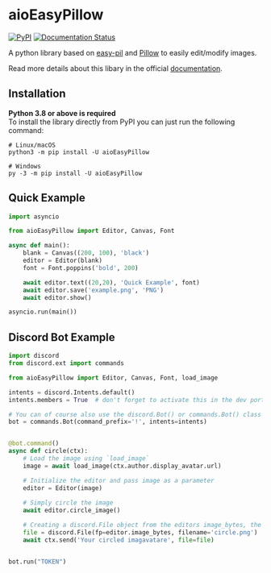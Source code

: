 # aioEasyPillow


[![PyPI](https://img.shields.io/pypi/v/aioEasyPillow?style=flat-square)](https://pypi.org/project/aioEasyPillow/)
[![Documentation Status](https://readthedocs.org/projects/aioeasypillow/badge/?version=latest&style=flat-square)](https://aioeasypillow.readthedocs.io/en/latest/)

[Pillow]: https://github.com/python-pillow/Pillow
[easy-pil]: https://github.com/shahriyardx/easy-pil
[documentation]: https://aioeasypillow.readthedocs.io/en/latest/

A python library based on [easy-pil] and [Pillow] to easily edit/modify images.

Read more details about this libary in the official [documentation].


## Installation

**Python 3.8 or above is required**\
To install the library directly from PyPI you can just run the following command:
```shell
# Linux/macOS
python3 -m pip install -U aioEasyPillow

# Windows
py -3 -m pip install -U aioEasyPillow
```


## Quick Example

```python
import asyncio

from aioEasyPillow import Editor, Canvas, Font

async def main():
    blank = Canvas((200, 100), 'black')
    editor = Editor(blank)
    font = Font.poppins('bold', 200)

    await editor.text((20,20), 'Quick Example', font)
    await editor.save('example.png', 'PNG')
    await editor.show()

asyncio.run(main())
```

## Discord Bot Example

```python
import discord
from discord.ext import commands

from aioEasyPillow import Editor, Canvas, Font, load_image

intents = discord.Intents.default()
intents.members = True  # don't forget to activate this in the dev portal

# You can of course also use the discord.Bot() or commands.Bot() class
bot = commands.Bot(command_prefix='!', intents=intents)


@bot.command()
async def circle(ctx):
    # Load the image using `load_image`
    image = await load_image(ctx.author.display_avatar.url)

    # Initialize the editor and pass image as a parameter
    editor = Editor(image)
    
    # Simply circle the image 
    await editor.circle_image()

    # Creating a discord.File object from the editors image_bytes, the image must not be saved
    file = discord.File(fp=editor.image_bytes, filename='circle.png')
    await ctx.send('Your circled imagavatare', file=file)


bot.run("TOKEN")
```
